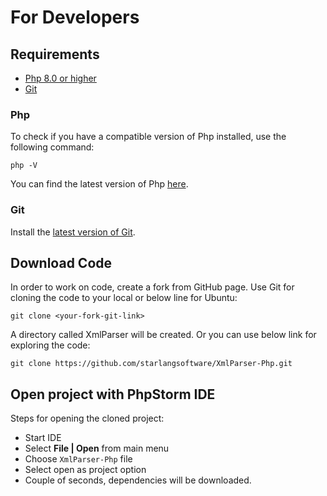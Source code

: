For Developers
============



## Requirements

* [Php 8.0 or higher](#php)
* [Git](#git)

### Php 

To check if you have a compatible version of Php installed, use the following command:

    php -V
    
You can find the latest version of Php [here](https://www.php.net/downloads/).

### Git

Install the [latest version of Git](https://git-scm.com/book/en/v2/Getting-Started-Installing-Git).

## Download Code

In order to work on code, create a fork from GitHub page. 
Use Git for cloning the code to your local or below line for Ubuntu:

	git clone <your-fork-git-link>

A directory called XmlParser will be created. Or you can use below link for exploring the code:

	git clone https://github.com/starlangsoftware/XmlParser-Php.git

## Open project with PhpStorm IDE

Steps for opening the cloned project:

* Start IDE
* Select **File | Open** from main menu
* Choose `XmlParser-Php` file
* Select open as project option
* Couple of seconds, dependencies will be downloaded. 
